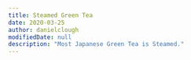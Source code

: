 ```yaml
---
title: Steamed Green Tea
date: 2020-03-25
author: danielclough
modifiedDate: null
description: "Most Japanese Green Tea is Steamed."
---
```

